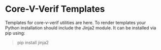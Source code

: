 Core-V-Verif Templates
==================================

Templates for core-v-verif utilities are here.  To render templates your Python installation should include the Jinja2 module.  It can be installed via pip using:

> pip install jinja2

